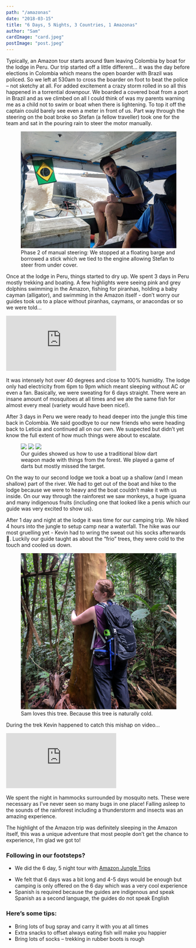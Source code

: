 ```yaml
---
path: "/amazonas"
date: "2018-03-15"
title: "6 Days, 5 Nights, 3 Countries, 1 Amazonas"
author: "Sam"
cardImage: "card.jpeg"
postImage: "post.jpeg"
---
```


Typically, an Amazon tour starts around 9am leaving Colombia by boat for the lodge in Peru. Our trip started off a little different... it was the day before elections in Colombia which means the open boarder with Brazil was policed. So we left at 530am to cross the boarder on foot to beat the police – not sketchy at all. For added excitement a crazy storm rolled in so all this happened in a torrential downpour. We boarded a covered boat from a port in Brazil and as we climbed on all I could think of was my parents warning me as a child not to swim or boat when there is lightening. To top it off the captain could barely see even a meter in front of us. Part way through the steering on the boat broke so Stefan (a fellow traveller) took one for the team and sat in the pouring rain to steer the motor manually.

<figure>
  <img src="manual_steering.jpg"/>
  <figcaption>
    Phase 2 of manual steering: We stopped at a floating barge and borrowed a stick which we tied to the engine allowing Stefan to steer from under cover.
  </figcaption>
</figure>

Once at the lodge in Peru, things started to dry up. We spent 3 days in Peru mostly trekking and boating. A few highlights were seeing pink and grey dolphins swimming in the Amazon, fishing for piranhas, holding a baby cayman (alligator), and swimming in the Amazon itself - don’t worry our guides took us to a place without piranhas, caymans, or anacondas or so we were told...

<div class="video-responsive">
  <iframe frameborder="0"
  src="https://www.youtube.com/embed/l0fvlOhcXjg?rel=0&amp;showinfo=0" gesture="media" allow="encrypted-media" allowfullscreen></iframe>
</div>

It was intensely hot over 40 degrees and close to 100% humidity. The lodge only had electricity from 6pm to 9pm which meant sleeping without AC or even a fan. Basically, we were sweating for 6 days straight. There were an insane amount of mosquitoes at all times and we ate the same fish for almost every meal (variety would have been nice!).

After 3 days in Peru we were ready to head deeper into the jungle this time back in Colombia. We said goodbye to our new friends who were heading back to Leticia and continued all on our own. We suspected but didn’t yet know the full extent of how much things were about to escalate.

<figure>
  <slideshow>
    <img src="darts1.jpg" />
    <img src="darts2.jpg" />
    <img src="darts3.jpg" />
  </slideshow>
  <figcaption>
    Our guides showed us how to use a traditional blow dart weapon made with things from the forest. We played a game of darts but mostly missed the target.
  </figcaption>
</figure>

On the way to our second lodge we took a boat up a shallow (and I mean shallow) part of the river. We had to get out of the boat and hike to the lodge because we were to heavy and the boat couldn’t make it with us inside. On our way through the rainforest we saw monkeys, a huge iguana and many indigenous fruits (including one that looked like a penis which our guide was very excited to show us).

After 1 day and night at the lodge it was time for our camping trip. We hiked 4 hours into the jungle to setup camp near a waterfall. The hike was our most gruelling yet - Kevin had to wring the sweat out his socks afterwards 🤮. Luckily our guide taught as about the “frio” trees, they were cold to the touch and cooled us down.

<figure>
  <img src="tree-hugger.jpg"/>
  <figcaption>
    Sam loves this tree. Because this tree is naturally cold.
  </figcaption>
</figure>

During the trek Kevin happened to catch this mishap on video...

<div class="video-responsive">
  <iframe frameborder="0"
  src="https://www.youtube.com/embed/BxB8XwHmwQI?rel=0&amp;showinfo=0" gesture="media" allow="encrypted-media" allowfullscreen></iframe>
</div>

We spent the night in hammocks surrounded by mosquito nets. These were necessary as I’ve never seen so many bugs in one place! Falling asleep to the sounds of the rainforest including a thunderstorm and insects was an amazing experience.

The highlight of the Amazon trip was definitely sleeping in the Amazon itself, this was a unique adventure that most people don’t get the chance to experience, I’m glad we got to!

### Following in our footsteps?

* We did the 6 day, 5 night tour with [Amazon Jungle Trips](https://forestours.com/)
- We felt that 6 days was a bit long and 4-5 days would be enough but camping is only offered on the 6 day which was a very cool experience
- Spanish is required because the guides are indigenous and speak Spanish as a second language, the guides do not speak English

### Here’s some tips:

- Bring lots of bug spray and carry it with you at all times
- Extra snacks to offset always eating fish will make you happier
- Bring lots of socks – trekking in rubber boots is rough
